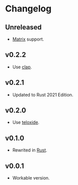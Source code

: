 # Changelog

## Unreleased

- [Matrix](https://matrix.org/) support.

## v0.2.2

- Use [clap](https://github.com/clap-rs/clap).

## v0.2.1

- Updated to Rust 2021 Edition.

## v0.2.0

- Use [teloxide](https://github.com/teloxide/teloxide).

## v0.1.0

- Rewrited in [Rust](https://www.rust-lang.org/).

## v0.0.1

- Workable version.
